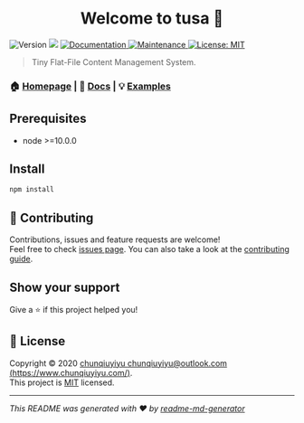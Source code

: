 <h1 align="center">Welcome to tusa 👋</h1>
<p>
  <img alt="Version" src="https://img.shields.io/badge/version-1.0.0-blue.svg?cacheSeconds=2592000" />
  <img src="https://img.shields.io/badge/node-%3E%3D10.0.0-blue.svg" />
  <a href="https://github.com/chunqiuyiyu/tusa#readme" target="_blank">
    <img alt="Documentation" src="https://img.shields.io/badge/documentation-yes-brightgreen.svg" />
  </a>
  <a href="https://github.com/chunqiuyiyu/tusa/graphs/commit-activity" target="_blank">
    <img alt="Maintenance" src="https://img.shields.io/badge/Maintained%3F-yes-green.svg" />
  </a>
  <a href="https://github.com/chunqiuyiyu/tusa/blob/master/LICENSE" target="_blank">
    <img alt="License: MIT" src="https://img.shields.io/github/license/chunqiuyiyu/tusa" />
  </a>
</p>

> Tiny Flat-File Content Management System.

### 🏠 [Homepage](https://www.chunqiuyiyu.com/tusa/) | 📖 [Docs](https://www.chunqiuyiyu.com/tusa/docs) | 💡 [Examples](https://www.chunqiuyiyu.com/tusa/examples)

## Prerequisites

- node >=10.0.0

## Install

```sh
npm install
```

## 🤝 Contributing

Contributions, issues and feature requests are welcome!<br />Feel free to check [issues page](https://github.com/chunqiuyiyu/tusa/issues). You can also take a look at the [contributing guide](https://github.com/chunqiuyiyu/tusa/blob/master/CONTRIBUTING.md).

## Show your support

Give a ⭐️ if this project helped you!

## 📝 License

Copyright © 2020 [chunqiuyiyu <chunqiuyiyu@outlook.com> (https://www.chunqiuyiyu.com/)](https://github.com/chunqiuyiyu).<br />
This project is [MIT](https://github.com/chunqiuyiyu/tusa/blob/master/LICENSE) licensed.

***
_This README was generated with ❤️ by [readme-md-generator](https://github.com/kefranabg/readme-md-generator)_
